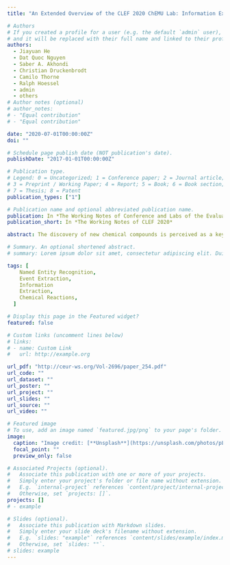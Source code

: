 ```yaml
---
title: "An Extended Overview of the CLEF 2020 ChEMU Lab: Information Extraction of Chemical Reactions from Patents"

# Authors
# If you created a profile for a user (e.g. the default `admin` user), write the username (folder name) here
# and it will be replaced with their full name and linked to their profile.
authors:
  - Jiayuan He
  - Dat Quoc Nguyen
  - Saber A. Akhondi
  - Christian Druckenbrodt
  - Camilo Thorne
  - Ralph Hoessel
  - admin
  - others
# Author notes (optional)
# author_notes:
# - "Equal contribution"
# - "Equal contribution"

date: "2020-07-01T00:00:00Z"
doi: ""

# Schedule page publish date (NOT publication's date).
publishDate: "2017-01-01T00:00:00Z"

# Publication type.
# Legend: 0 = Uncategorized; 1 = Conference paper; 2 = Journal article;
# 3 = Preprint / Working Paper; 4 = Report; 5 = Book; 6 = Book section;
# 7 = Thesis; 8 = Patent
publication_types: ["1"]

# Publication name and optional abbreviated publication name.
publication: In *The Working Notes of Conference and Labs of the Evaluation Forum 2020*
publication_short: In *The Working Notes of CLEF 2020*

abstract: The discovery of new chemical compounds is perceived as a key driver of the chemistry industry and many other economic sectors. The information about the new discoveries are usually disclosed in scientific literature and in particular, in chemical patents, since patents are often the first venues where the new chemical compounds are publicized. Despite the significance of the information provided in chemical patents, extracting the information from patents is costly due to the large volume of existing patents and its drastic expansion rate. The Cheminformatics Elsevier Melbourne University (ChEMU) evaluation lab 2020, part of the Conference and Labs of the Evaluation Forum 2020 (CLEF2020), provides a platform to advance the state-of-the-arts in automatic information extraction systems over chemical patents. In particular, we focus on extracting synthesis process of new chemical compounds from chemical patents. Using the ChEMU corpus of 1500 “snippets” (text segments) sampled from 170 patent documents and annotated by chemical experts, we defined two key information extraction tasks. Task 1 targets at chemical named entity recognition, i.e., the identification of chemical compounds and their specific roles in chemical reactions. Task 2 targets at event extraction, i.e., the identification of reaction steps, relating the chemical compounds involved in a chemical reaction. In this paper, we provide an overview of our ChEMU2020 lab. Herein, we describe the resources created for the two tasks, the evaluation methodology adopted, and participants results. We also provide a brief summary of the methods employed by participants of this lab and the results obtained across 46 runs from 11 teams, finding that several submissions achieve substantially better results than the baseline methods prepared by the organizers.

# Summary. An optional shortened abstract.
# summary: Lorem ipsum dolor sit amet, consectetur adipiscing elit. Duis posuere tellus ac convallis placerat. Proin tincidunt magna sed ex sollicitudin condimentum.

tags: [
    Named Entity Recognition,
    Event Extraction,
    Information
    Extraction,
    Chemical Reactions,
  ]

# Display this page in the Featured widget?
featured: false

# Custom links (uncomment lines below)
# links:
# - name: Custom Link
#   url: http://example.org

url_pdf: "http://ceur-ws.org/Vol-2696/paper_254.pdf"
url_code: ""
url_dataset: ""
url_poster: ""
url_project: ""
url_slides: ""
url_source: ""
url_video: ""

# Featured image
# To use, add an image named `featured.jpg/png` to your page's folder.
image:
  caption: "Image credit: [**Unsplash**](https://unsplash.com/photos/pLCdAaMFLTE)"
  focal_point: ""
  preview_only: false

# Associated Projects (optional).
#   Associate this publication with one or more of your projects.
#   Simply enter your project's folder or file name without extension.
#   E.g. `internal-project` references `content/project/internal-project/index.md`.
#   Otherwise, set `projects: []`.
projects: []
# - example

# Slides (optional).
#   Associate this publication with Markdown slides.
#   Simply enter your slide deck's filename without extension.
#   E.g. `slides: "example"` references `content/slides/example/index.md`.
#   Otherwise, set `slides: ""`.
# slides: example
---
```


<!-- {{% callout note %}}
Click the _Cite_ button above to demo the feature to enable visitors to import publication metadata into their reference management software.
{{% /callout %}}

{{% callout note %}}
Create your slides in Markdown - click the _Slides_ button to check out the example.
{{% /callout %}}

Supplementary notes can be added here, including [code, math, and images](https://wowchemy.com/docs/writing-markdown-latex/). -->
